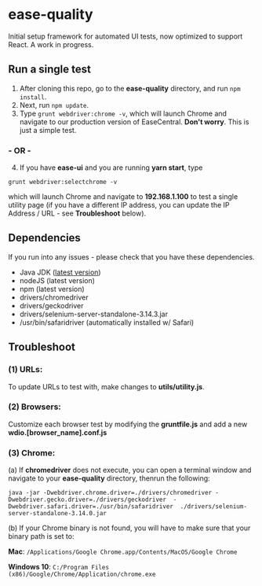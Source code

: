 # ease-quality

Initial setup framework for automated UI tests, now optimized to support React. A work in progress.

## Run a single test

1. After cloning this repo, go to the **ease-quality** directory, and run `npm install`.
2. Next, run  `npm update`.
3. Type `grunt webdriver:chrome -v`, which will launch Chrome and navigate to our production version of EaseCentral. **Don't worry**. This is just a simple test.

###  - OR - 

4. If you have **ease-ui** and you are running **yarn start**, type 

`grunt webdriver:selectchrome -v`

which will launch Chrome and navigate to  **192.168.1.100** to test a single utility page (if you have a different IP address, you can update the IP Address / URL - see **Troubleshoot** below).

## Dependencies
If you run into any issues - please check that you have these dependencies.

- Java JDK ([latest version](http://www.oracle.com/technetwork/java/javase/downloads/jdk10-downloads-4416644.html))
- nodeJS (latest version)
- npm (latest version)
- drivers/chromedriver
- drivers/geckodriver
- drivers/selenium-server-standalone-3.14.3.jar
- /usr/bin/safaridriver (automatically installed w/ Safari)

## Troubleshoot
### (1) **URLs**:

To update URLs to test with, make changes to **utils/utility.js**.

### (2) **Browsers**:

Customize each browser test by modifying the **gruntfile.js** and add a new **wdio.[browser_name].conf.js**

### (3) **Chrome**: 

(a) If **chromedriver** does not execute, you can open a terminal window and navigate to your **ease-quality** directory, thenrun the following: 

`java -jar -Dwebdriver.chrome.driver=./drivers/chromedriver -Dwebdriver.gecko.driver=./drivers/geckodriver  -Dwebdriver.safari.driver=./usr/bin/safaridriver  ./drivers/selenium-server-standalone-3.14.0.jar`

(b) If your Chrome binary is not found, you will have to make sure that your binary path is set to:

**Mac**: `/Applications/Google Chrome.app/Contents/MacOS/Google Chrome`

**Windows 10**: `C:/Program Files (x86)/Google/Chrome/Application/chrome.exe`
